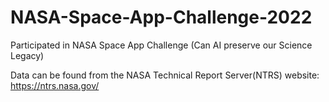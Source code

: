 # NASA-Space-App-Challenge-2022
Participated in NASA Space App Challenge (Can AI preserve our Science Legacy)

Data can be found from the NASA Technical Report Server(NTRS) website: https://ntrs.nasa.gov/

